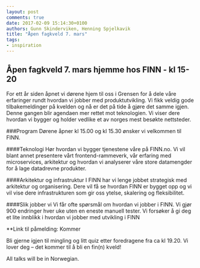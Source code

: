 ```yaml
---
layout: post
comments: true
date: 2017-02-09 15:14:30+0100
authors: Gunn Skinderviken, Henning Spjelkavik
title: "Åpen fagkveld 7. mars"
tags:
- inspiration
---
```


## Åpen fagkveld 7. mars hjemme hos FINN - kl 15-20

For ett år siden åpnet vi dørene hjem til oss i Grensen for å dele våre erfaringer rundt hvordan vi jobber med produktutvikling. Vi fikk veldig gode tilbakemeldinger på kvelden og nå er det på tide å gjøre det samme igjen. Denne gangen blir agendaen mer rettet mot teknologien. Vi viser dere hvordan vi bygger og holder vedlike et av norges mest besøkte nettsteder.

###Program
Dørene åpner kl 15.00 og kl 15.30 ønsker vi velkommen til FINN.

####Teknologi
Hør hvordan vi bygger tjenestene våre på FINN.no. Vi vil blant annet presentere vårt frontend-rammeverk, vår erfaring med microservices, arkitektur og hvordan vi analyserer våre store datamengder for å lage datadrevne produkter.

####Arkitektur og infrastruktur
I FINN har vi lenge jobbet strategisk med arkitektur og organisering. Dere vil få se hvordan FINN er bygget opp og vi vil vise dere infrastrukturen som gir oss ytelse, skalering og fleksibilitet.

####Slik jobber vi
Vi får ofte spørsmål om hvordan vi jobber i FINN. Vi gjør 900 endringer hver uke uten en eneste manuell tester. Vi forsøker å gi deg et lite innblikk i hvordan vi jobber med utvikling i FINN

**Link til påmelding: Kommer 

Bli gjerne igjen til mingling og litt quiz etter foredragene fra ca kl 19.20.  Vi lover deg – det kommer til å bli en fin(n) kveld!

All talks will be in Norwegian.
